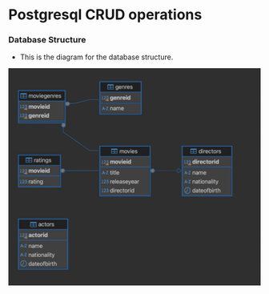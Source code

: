 # Postgresql CRUD operations

### Database Structure

- This is the diagram for the database structure.

![Screenshot of DB Diagram](src/images/db.png)